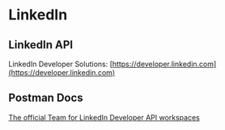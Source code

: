 # LinkedIn

## LinkedIn API

LinkedIn Developer Solutions: [https://developer.linkedin.com](https://developer.linkedin.com)

## Postman Docs

[The official Team for LinkedIn Developer API workspaces](https://www.postman.com/linkedin-developer-apis)
